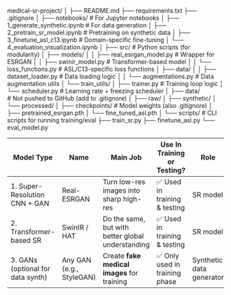 medical-sr-project/
│
├── README.md
├── requirements.txt
├── .gitignore
│
├── notebooks/                      # For Jupyter notebooks
│   ├── 1_generate_synthetic.ipynb     # For data generation
│   ├── 2_pretrain_sr_model.ipynb      # Pretraining on synthetic data
│   ├── 3_finetune_asl_c13.ipynb       # Domain-specific fine-tuning
│   └── 4_evaluation_visualization.ipynb
│
├── src/                           # Python scripts (for modularity)
│   ├── models/
│   │   ├── real_esrgan_model.py       # Wrapper for ESRGAN
│   │   ├── swinir_model.py            # Transformer-based model
│   │   └── loss_functions.py          # ASL/C13-specific loss functions
│   ├── data/
│   │   ├── dataset_loader.py          # Data loading logic
│   │   └── augmentations.py           # Data augmentation utils
│   └── train_utils/
│       ├── trainer.py                # Training loop logic
│       └── scheduler.py             # Learning rate + freezing scheduler
│
├── data/               
          # Not pushed to GitHub (add to .gitignore)
│   ├── raw/
│   ├── synthetic/
│   └── processed/
│
├── checkpoints/                 # Model weights (also .gitignore)
│   ├── pretrained_esrgan.pth
│   └── fine_tuned_asl.pth
│
└── scripts/                     # CLI scripts for running training/eval
    ├── train_sr.py
    ├── finetune_asl.py
    └── eval_model.py


| Model Type                        | Name                     | Main Job                                          | Use In Training or Testing?   | Role                     |
| --------------------------------- | ------------------------ | ------------------------------------------------- | ----------------------------- | ------------------------ |
| 1. Super-Resolution CNN + GAN     | Real-ESRGAN              | Turn low-res images into sharp high-res           | ✅ Used in training & testing  | SR model                 |
| 2. Transformer-based SR           | SwinIR / HAT             | Do the same, but with better global understanding | ✅ Used in training & testing  | SR model                 |
| 3. GANs (optional for data synth) | Any GAN (e.g., StyleGAN) | Create **fake medical images** for training       | ✅ Only used in training phase | Synthetic data generator |

